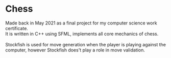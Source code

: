 # Chess
Made back in May 2021 as a final project for my computer science work certificate.<br>
It is written in C++ using SFML, implements all core mechanics of chess.<br>
<br>
Stockfish is used for move generation when the player is playing against the computer, however Stockfish does't play a role in move validation.
